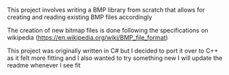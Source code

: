 This project involves writing a BMP library from scratch that allows for creating and reading existing BMP files accordingly

The creation of new bitmap files is done following the specifications on wikipedia (https://en.wikipedia.org/wiki/BMP_file_format)

This project was originally written in C# but I decided to port it over to C++ as it felt more fitting and I also wanted to try something new
I will update the readme whenever I see fit